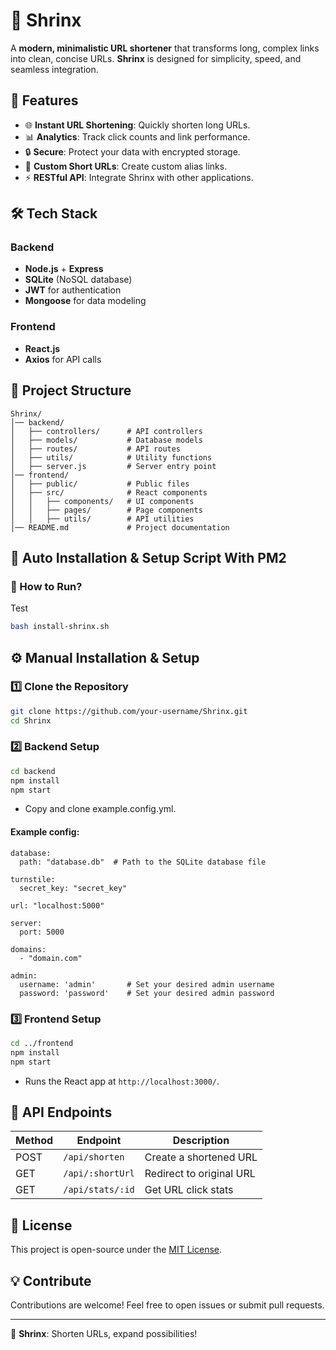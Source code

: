 # 🔗 Shrinx

A **modern, minimalistic URL shortener** that transforms long, complex links into clean, concise URLs. **Shrinx** is designed for simplicity, speed, and seamless integration.

## 🚀 Features

- 🌐 **Instant URL Shortening**: Quickly shorten long URLs.
- 📊 **Analytics**: Track click counts and link performance.
- 🔒 **Secure**: Protect your data with encrypted storage.
- 🔗 **Custom Short URLs**: Create custom alias links.
- ⚡ **RESTful API**: Integrate Shrinx with other applications.

## 🛠️ Tech Stack

### Backend
- **Node.js** + **Express**
- **SQLite** (NoSQL database)
- **JWT** for authentication
- **Mongoose** for data modeling

### Frontend
- **React.js**
- **Axios** for API calls

## 📂 Project Structure

```
Shrinx/
│── backend/
│   ├── controllers/      # API controllers
│   ├── models/           # Database models
│   ├── routes/           # API routes
│   ├── utils/            # Utility functions
│   ├── server.js         # Server entry point
│── frontend/
│   ├── public/           # Public files
│   ├── src/              # React components
│   │   ├── components/   # UI components
│   │   ├── pages/        # Page components
│   │   ├── utils/        # API utilities
│── README.md             # Project documentation
```

## 📜 Auto Installation & Setup Script With PM2

### 🔹 How to Run?

Test

```sh
bash install-shrinx.sh
```

## ⚙️ Manual Installation & Setup

### 1️⃣ Clone the Repository
```sh
git clone https://github.com/your-username/Shrinx.git
cd Shrinx
```

### 2️⃣ Backend Setup
```sh
cd backend
npm install
npm start
```
- Copy and clone example.config.yml.

#### Example config:
```
database:
  path: "database.db"  # Path to the SQLite database file

turnstile:
  secret_key: "secret_key"

url: "localhost:5000"

server:
  port: 5000

domains:
  - "domain.com"

admin:
  username: 'admin'       # Set your desired admin username
  password: 'password'    # Set your desired admin password
```

### 3️⃣ Frontend Setup
```sh
cd ../frontend
npm install
npm start
```
- Runs the React app at `http://localhost:3000/`.

## 📝 API Endpoints

| Method | Endpoint          | Description              |
|--------|-------------------|--------------------------|
| POST   | `/api/shorten`    | Create a shortened URL   |
| GET    | `/api/:shortUrl`  | Redirect to original URL |
| GET    | `/api/stats/:id`  | Get URL click stats      |

## 📜 License

This project is open-source under the [MIT License](LICENSE).

## 💡 Contribute

Contributions are welcome! Feel free to open issues or submit pull requests.

---

🚀 **Shrinx**: Shorten URLs, expand possibilities!
